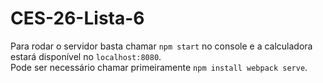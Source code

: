 # CES-26-Lista-6
Para rodar o servidor basta chamar ```npm start``` no console e a calculadora estará disponível no ```localhost:8080```.   
Pode ser necessário chamar primeiramente ```npm install webpack serve```.
